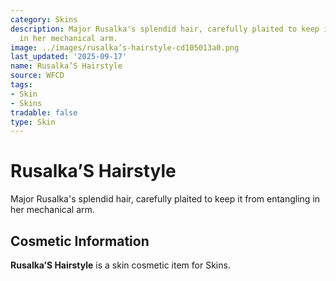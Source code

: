 ```yaml
---
category: Skins
description: Major Rusalka's splendid hair, carefully plaited to keep it from entangling
  in her mechanical arm.
image: ../images/rusalka’s-hairstyle-cd105013a0.png
last_updated: '2025-09-17'
name: Rusalka’S Hairstyle
source: WFCD
tags:
- Skin
- Skins
tradable: false
type: Skin
---
```


# Rusalka’S Hairstyle

Major Rusalka's splendid hair, carefully plaited to keep it from entangling in her mechanical arm.

## Cosmetic Information

**Rusalka’S Hairstyle** is a skin cosmetic item for Skins.

